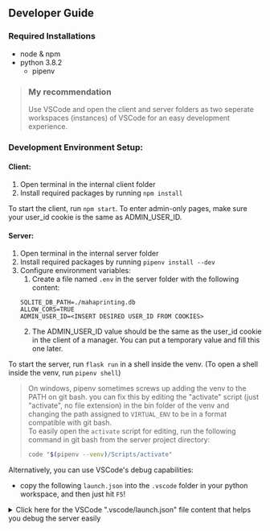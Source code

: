 ## Developer Guide

### Required Installations

- node & npm
- python 3.8.2
  - pipenv

> ### My recommendation
>
> Use VSCode and open the client and server folders as two seperate workspaces (instances) of VSCode for an easy development experience.

### Development Environment Setup:

#### Client:

1. Open terminal in the internal client folder
2. Install required packages by running `npm install`

To start the client, run `npm start`.
To enter admin-only pages, make sure your user_id cookie is the same as ADMIN_USER_ID.

#### Server:

1. Open terminal in the internal server folder
2. Install required packages by running `pipenv install --dev`
3. Configure environment variables:
   1. Create a file named `.env` in the server folder with the following content:
   ```env
   SQLITE_DB_PATH=./mahaprinting.db
   ALLOW_CORS=TRUE
   ADMIN_USER_ID=<INSERT DESIRED USER_ID FROM COOKIES>
   ```
   2. The ADMIN_USER_ID value should be the same as the user_id cookie in the client of a manager. You can put a temporary value and fill this one later.

To start the server, run `flask run` in a shell inside the venv. (To open a shell inside the venv, run `pipenv shell`)

> On windows, pipenv sometimes screws up adding the venv to the PATH on git bash. you can fix this by editing the "activate" script (just "activate", no file extension) in the bin folder of the venv and changing the path assigned to `VIRTUAL_ENV` to be in a format compatible with git bash.  
> To easily open the `activate` script for editing, run the following command in git bash from the server project directory:
>
> ```bash
> code "$(pipenv --venv)/Scripts/activate"
> ```

Alternatively, you can use VSCode's debug capabilities:

- copy the following `launch.json` into the `.vscode` folder in your python workspace, and then just hit `F5`!

<details>
<summary>
    Click here for the VSCode ".vscode/launch.json" file content that helps you debug the server easily
</summary>

```jsonc
{
  // Use IntelliSense to learn about possible attributes.
  // Hover to view descriptions of existing attributes.
  // For more information, visit: https://go.microsoft.com/fwlink/?linkid=830387
  "version": "0.2.0",
  "configurations": [
    {
      "name": "Python: Flask",
      "type": "python",
      "request": "launch",
      "module": "flask",
      "env": {
        "FLASK_APP": "app.py",
        "FLASK_ENV": "development",
        "FLASK_DEBUG": "0"
      },
      "args": ["run", "--no-debugger", "--no-reload"],
      "jinja": true
    }
  ]
}
```

</details>
